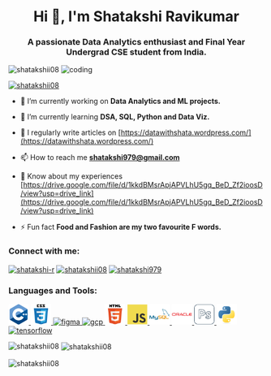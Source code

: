 <h1 align="center">Hi 👋, I'm Shatakshi Ravikumar</h1>
<h3 align="center">A passionate Data Analytics enthusiast and Final Year Undergrad CSE student from India.</h3>
<img align="right" alt="coding" width="400" src="https://user-images.githubusercontent.com/74038190/236119160-976a0405-caa7-470c-9356-16d43402ea0a.gif">

<p align="left"> <img src="https://komarev.com/ghpvc/?username=shatakshii08&label=Profile%20views&color=0e75b6&style=flat" alt="shatakshii08" /> </p>

<p align="left"> <a href="https://github.com/ryo-ma/github-profile-trophy"><img src="https://github-profile-trophy.vercel.app/?username=shatakshii08" alt="shatakshii08" /></a> </p>

- 🔭 I’m currently working on **Data Analytics and ML projects.**

- 🌱 I’m currently learning **DSA, SQL, Python and Data Viz.**

- 📝 I regularly write articles on [https://datawithshata.wordpress.com/](https://datawithshata.wordpress.com/)

- 📫 How to reach me **shatakshi979@gmail.com**

- 📄 Know about my experiences [https://drive.google.com/file/d/1kkdBMsrApjAPVLhU5gq_BeD_Zf2ioosD/view?usp=drive_link](https://drive.google.com/file/d/1kkdBMsrApjAPVLhU5gq_BeD_Zf2ioosD/view?usp=drive_link)

- ⚡ Fun fact **Food and Fashion are my two favourite F words.**

<h3 align="left">Connect with me:</h3>
<p align="left">
<a href="https://linkedin.com/in/shatakshi-r" target="blank"><img align="center" src="https://raw.githubusercontent.com/rahuldkjain/github-profile-readme-generator/master/src/images/icons/Social/linked-in-alt.svg" alt="shatakshi-r" height="30" width="40" /></a>
<a href="https://www.codechef.com/users/shatakshii08" target="blank"><img align="center" src="https://cdn.jsdelivr.net/npm/simple-icons@3.1.0/icons/codechef.svg" alt="shatakshii08" height="30" width="40" /></a>
<a href="https://www.leetcode.com/shatakshi979" target="blank"><img align="center" src="https://raw.githubusercontent.com/rahuldkjain/github-profile-readme-generator/master/src/images/icons/Social/leet-code.svg" alt="shatakshi979" height="30" width="40" /></a>
</p>

<h3 align="left">Languages and Tools:</h3>
<p align="left"> <a href="https://www.w3schools.com/cpp/" target="_blank" rel="noreferrer"> <img src="https://raw.githubusercontent.com/devicons/devicon/master/icons/cplusplus/cplusplus-original.svg" alt="cplusplus" width="40" height="40"/> </a> <a href="https://www.w3schools.com/css/" target="_blank" rel="noreferrer"> <img src="https://raw.githubusercontent.com/devicons/devicon/master/icons/css3/css3-original-wordmark.svg" alt="css3" width="40" height="40"/> </a> <a href="https://www.figma.com/" target="_blank" rel="noreferrer"> <img src="https://www.vectorlogo.zone/logos/figma/figma-icon.svg" alt="figma" width="40" height="40"/> </a> <a href="https://cloud.google.com" target="_blank" rel="noreferrer"> <img src="https://www.vectorlogo.zone/logos/google_cloud/google_cloud-icon.svg" alt="gcp" width="40" height="40"/> </a> <a href="https://www.w3.org/html/" target="_blank" rel="noreferrer"> <img src="https://raw.githubusercontent.com/devicons/devicon/master/icons/html5/html5-original-wordmark.svg" alt="html5" width="40" height="40"/> </a> <a href="https://developer.mozilla.org/en-US/docs/Web/JavaScript" target="_blank" rel="noreferrer"> <img src="https://raw.githubusercontent.com/devicons/devicon/master/icons/javascript/javascript-original.svg" alt="javascript" width="40" height="40"/> </a> <a href="https://www.mysql.com/" target="_blank" rel="noreferrer"> <img src="https://raw.githubusercontent.com/devicons/devicon/master/icons/mysql/mysql-original-wordmark.svg" alt="mysql" width="40" height="40"/> </a> <a href="https://www.oracle.com/" target="_blank" rel="noreferrer"> <img src="https://raw.githubusercontent.com/devicons/devicon/master/icons/oracle/oracle-original.svg" alt="oracle" width="40" height="40"/> </a> <a href="https://www.photoshop.com/en" target="_blank" rel="noreferrer"> <img src="https://raw.githubusercontent.com/devicons/devicon/master/icons/photoshop/photoshop-line.svg" alt="photoshop" width="40" height="40"/> </a> <a href="https://www.python.org" target="_blank" rel="noreferrer"> <img src="https://raw.githubusercontent.com/devicons/devicon/master/icons/python/python-original.svg" alt="python" width="40" height="40"/> </a> <a href="https://www.tensorflow.org" target="_blank" rel="noreferrer"> <img src="https://www.vectorlogo.zone/logos/tensorflow/tensorflow-icon.svg" alt="tensorflow" width="40" height="40"/> </a> </p>

<p><img align="left" src="https://github-readme-stats.vercel.app/api/top-langs?username=shatakshii08&show_icons=true&locale=en&layout=compact" alt="shatakshii08" /></p>

<p>&nbsp;<img align="center" src="https://github-readme-stats.vercel.app/api?username=shatakshii08&show_icons=true&locale=en" alt="shatakshii08" /></p>

<p><img align="center" src="https://github-readme-streak-stats.herokuapp.com/?user=shatakshii08&" alt="shatakshii08" /></p>


